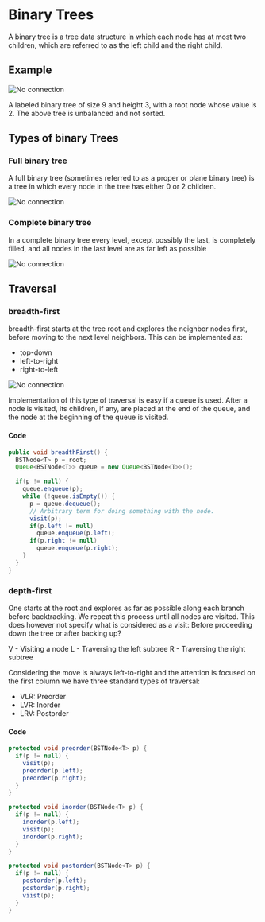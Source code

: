 # Binary Trees
A binary tree is a tree data structure in which each node has at most two children, which are referred to as the left child and the right child.

## Example
![No connection](https://upload.wikimedia.org/wikipedia/commons/thumb/f/f7/Binary_tree.svg/192px-Binary_tree.svg.png)

A labeled binary tree of size 9 and height 3, with a root node whose value is 2. The above tree is unbalanced and not sorted.

## Types of binary Trees
### Full binary tree
A full binary tree (sometimes referred to as a proper or plane binary tree) is a tree in which every node in the tree has either 0 or 2 children.

![No connection](https://upload.wikimedia.org/wikipedia/commons/thumb/d/d4/Full_binary.pdf/page1-220px-Full_binary.pdf.jpg)
### Complete binary tree
In a complete binary tree every level, except possibly the last, is completely filled, and all nodes in the last level are as far left as possible

![No connection](https://upload.wikimedia.org/wikipedia/commons/thumb/8/85/Complete_binary.pdf/page1-220px-Complete_binary.pdf.jpg)

## Traversal
### breadth-first
breadth-first starts at the tree root and explores the neighbor nodes first, before moving to the next level neighbors.
This can be implemented as:
- top-down
- left-to-right
- right-to-left

![No connection](https://upload.wikimedia.org/wikipedia/commons/4/46/Animated_BFS.gif)

Implementation of this type of traversal is easy if a queue is used. After a node is visited, its children, if any, are placed at the end of the queue, and the node at the beginning of the queue is visited.

#### Code
```java
public void breadthFirst() {
  BSTNode<T> p = root;
  Queue<BSTNode<T>> queue = new Queue<BSTNode<T>>();

  if(p != null) {
    queue.enqueue(p);
    while (!queue.isEmpty()) {
      p = queue.dequeue();
      // Arbitrary term for doing something with the node.
      visit(p);
      if(p.left != null)
        queue.enqueue(p.left);
      if(p.right != null)
        queue.enqueue(p.right);
    }
  }
}
```
### depth-first
One starts at the root and explores as far as possible along each branch before backtracking. We repeat this process until all nodes are visited. This does however not specify what is considered as a visit: Before proceeding down the tree or after backing up?

V - Visiting a node
L - Traversing the left subtree
R - Traversing the right subtree

Considering the move is always left-to-right and the attention is focused on the first column we have three standard types of traversal:
- VLR: Preorder
- LVR: Inorder
- LRV: Postorder

#### Code
```java
protected void preorder(BSTNode<T> p) {
  if(p != null) {
    visit(p);
    preorder(p.left);
    preorder(p.right);
  }
}

protected void inorder(BSTNode<T> p) {
  if(p != null) {
    inorder(p.left);
    visit(p);
    inorder(p.right);
  }
}

protected void postorder(BSTNode<T> p) {
  if(p != null) {
    postorder(p.left);
    postorder(p.right);
    viist(p);
  }
}
```
